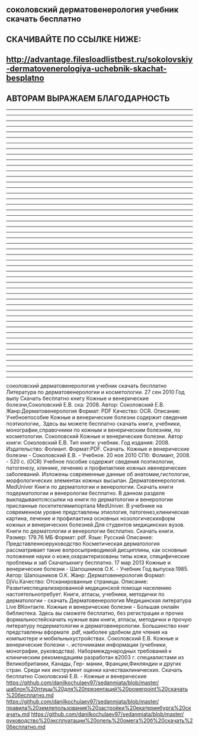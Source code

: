 соколовский дерматовенерология учебник скачать бесплатно
--------------------------------------------------
СКАЧИВАЙТЕ ПО ССЫЛКЕ НИЖЕ:
--------------------------------------------------
http://advantage.filesloadlistbest.ru/sokolovskiy-dermatovenerologiya-uchebnik-skachat-besplatno
--------------------------------------------------
АВТОРАМ ВЫРАЖАЕМ БЛАГОДАРНОСТЬ
--------------------------------------------------
--------------------------------------------------
--------------------------------------------------
--------------------------------------------------
--------------------------------------------------
--------------------------------------------------
--------------------------------------------------
--------------------------------------------------
--------------------------------------------------
--------------------------------------------------
--------------------------------------------------
--------------------------------------------------
--------------------------------------------------
--------------------------------------------------
--------------------------------------------------
--------------------------------------------------
--------------------------------------------------
--------------------------------------------------
--------------------------------------------------
--------------------------------------------------
--------------------------------------------------
--------------------------------------------------
--------------------------------------------------
--------------------------------------------------
--------------------------------------------------
--------------------------------------------------
--------------------------------------------------
--------------------------------------------------
--------------------------------------------------
--------------------------------------------------
--------------------------------------------------
--------------------------------------------------
--------------------------------------------------
--------------------------------------------------
--------------------------------------------------
--------------------------------------------------
--------------------------------------------------
--------------------------------------------------
--------------------------------------------------
--------------------------------------------------
--------------------------------------------------
--------------------------------------------------
--------------------------------------------------
--------------------------------------------------
--------------------------------------------------
--------------------------------------------------
--------------------------------------------------
--------------------------------------------------
--------------------------------------------------
--------------------------------------------------
соколовский дерматовенерология учебник скачать бесплатно Литература по дерматовенерологии и косметологии. 27 сен 2010  Год выпу Скачать бесплатно книгу Кожные и венерические болезни,Соколовский Е.В. ска: 2008. Автор: Соколовский Е.В. Жанр:Дерматовенерология Формат: PDF Качество: OCR. Описание: Учебноепособие Кожные и венерические болезни содержит сведения поэтиологии,. Здесь вы можете бесплатно скачать книги, учебники, монографии,справочники по кожным и венерическим болезням, по косметологии. Соколовский Кожные и венерические болезни. Автор книги: Соколовский Е.В. Тип книги: учебник. Год издания: 2008. Издательство: Фолиант. Формат:PDF. Скачать. Кожные и венерические болезни - Соколовский Е.В. - Учебное. 20 ноя 2010  СПб: Фолиант, 2008. - 520 с. (OCR) Учебное пособие содержит сведения поэтиологии, патогенезу, клинике, лечению и профилактике кожных ивенерических заболеваний. Изложены современные данные об анатомии,гистологии, морфологических элементах кожных высыпан. Дерматовенерология. MedUniver Книги по дерматологии и венерологии. Скачать книги подерматологии и венерологии бесплатно. В данном разделе выкладываютсяссылки на книги по дерматологии и венерологии присланные посетителямипортала MedUniver. В учебнике на современном уровне представлены этиология, патогенез,клиническая картина, лечение и профилактика основных нозологическихформ кожных и венерических болезней.Для студентов медицинских вузов. Книги по дерматологии и венерологии бесплатно. Скачать книги. Размер: 179.76 МБ Формат: pdf. Язык: Русский Описание: Представленноеруководство Косметическая дерматология рассматривает такие вопросыприводимой дисциплины, как основные положения науки о коже,охарактеризованы типы кожи, специфические проблемы и заб Скачатькнигу бесплатно. 17 мар 2013  Кожные и венерические болезни - Шапошников О.К. - Учебник Год выпуска:1985. Автор: Шапошников О.К. Жанр: Дерматовенерология Формат: DjVu.Качество: Отсканированные страницы. Описание: Развитиеспециализированной медицинской помощи населению настоятельнотребует. Книги, атласы, учебники, методички по дерматологии - скачать
Дерматовенерология  Медицинская литература Live  ВКонтакте. Кожные и венерические болезни - Большая онлайн библиотека. Здесь вы сможете бесплатно, без регистрации и прочих формальностейскачать нужные вам книги, атласы, методички и прочую литературу подерматологии и дерматовенерологии. Большинство книг представлены вформате .pdf, наиболее удобном для чтения на компьютере и мобильныхустройствах. Соколовский Е.В. Кожные и венерические болезни -. источниками информации (учебники, монографии, руководства). Набормеждународных требований к клиническим рекомендациям разработан в2003 г. специалистами из Великобритании, Канады, Гер- мании, Франции,Финляндии и других стран. Среди них инструмент оценки качестваклинических. Скачать бесплатно Соколовский Е.В. - Кожные и венерические
https://github.com/danilkochulaev97/sedanmiata/blob/master/шаблон%20птицы%20для%20презентаций%20powerpoint%20скачать%20бесплатно.md
https://github.com/danilkochulaev97/sedanmiata/blob/master/правила%20землепользования%20застройки%20екатеринбурга%20скачать.md
https://github.com/danilkochulaev97/sedanmiata/blob/master/руководство%20эксплуатации%20опель%20омега%20б%20скачать%20бесплатно.md